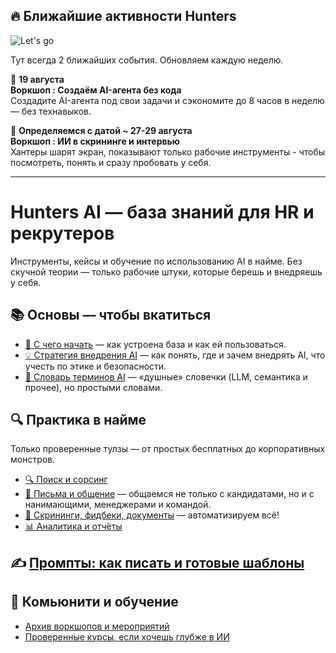 ## 🔥 Ближайшие активности Hunters
![Let's go](https://media1.tenor.com/m/ovaTnYdCFFUAAAAd/wolf-of-wall-street-lets-goo.gif)

Тут всегда 2 ближайших события. Обновляем каждую неделю.

📅 **19 августа**  
**Воркшоп : Создаём AI-агента без кода**  
Создадите AI-агента под свои задачи и сэкономите до 8 часов в неделю — без технавыков. 

📅 **Определяемся с датой ~ 27-29 августа**  
**Воркшоп : ИИ в скрининге и интервью**  
Хантеры шарят экран, показывают только рабочие инструменты - чтобы посмотреть, понять и сразу пробовать у себя. 

---

# Hunters AI — база знаний для HR и рекрутеров
Инструменты, кейсы и обучение по использованию AI в найме. Без скучной теории — только рабочие штуки, которые берешь и внедряешь у себя. 

## 📚 Основы — чтобы вкатиться  
- [🏁 С чего начать](https://github.com/Hunters-of-the-World-WIKI/ai-start-here) — как устроена база и как ей пользоваться.  
- [💡 Стратегия внедрения AI](https://github.com/Hunters-of-the-World-WIKI/ai-strategy) — как понять, где и зачем внедрять AI, что учесть по этике и безопасности.  
- [📖 Словарь терминов AI](https://github.com/Hunters-of-the-World-WIKI/ai-terms) — «душные» словечки (LLM, семантика и прочее), но простыми словами.

## 🔍 Практика в найме
Только проверенные тулзы — от простых бесплатных до корпоративных монстров.  
- [🔍 Поиск и сорсинг](https://github.com/Hunters-of-the-World-WIKI/ai-sourcing)
- [💬 Письма и общение](https://github.com/Hunters-of-the-World-WIKI/ai-outreach) — общаемся не только с кандидатами, но и с нанимающими, менеджерами и командой.  
- [📄 Скрининги, фидбеки, документы](https://github.com/Hunters-of-the-World-WIKI/ai-docs-feedback) — автоматизируем всё!  
- [📊 Аналитика и отчёты](https://github.com/Hunters-of-the-World-WIKI/ai-analytics) 

## ✍️ [Промпты: как писать и готовые шаблоны](https://github.com/Hunters-of-the-World-WIKI/ai-prompts)

## 👥 Комьюнити и обучение
- [Архив воркшопов и мероприятий](https://github.com/ORG/ai-events)
- [Проверенные курсы, если хочешь глубже в ИИ](https://github.com/ORG/ai-learning)
